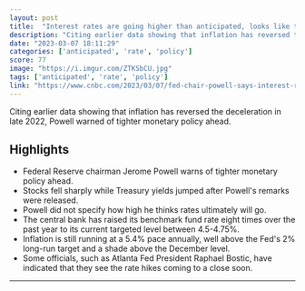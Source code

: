 ```yaml
---
layout: post
title:  "Interest rates are going higher than anticipated, looks like the bear market is not over yet."
description: "Citing earlier data showing that inflation has reversed the deceleration in late 2022, Powell warned of tighter monetary policy ahead."
date: "2023-03-07 18:11:29"
categories: ['anticipated', 'rate', 'policy']
score: 77
image: "https://i.imgur.com/ZTKSbCU.jpg"
tags: ['anticipated', 'rate', 'policy']
link: "https://www.cnbc.com/2023/03/07/fed-chair-powell-says-interest-rates-are-likely-to-be-higher-than-previously-anticipated.html"
---
```


Citing earlier data showing that inflation has reversed the deceleration in late 2022, Powell warned of tighter monetary policy ahead.

## Highlights

- Federal Reserve chairman Jerome Powell warns of tighter monetary policy ahead.
- Stocks fell sharply while Treasury yields jumped after Powell's remarks were released.
- Powell did not specify how high he thinks rates ultimately will go.
- The central bank has raised its benchmark fund rate eight times over the past year to its current targeted level between 4.5-4.75%.
- Inflation is still running at a 5.4% pace annually, well above the Fed's 2% long-run target and a shade above the December level.
- Some officials, such as Atlanta Fed President Raphael Bostic, have indicated that they see the rate hikes coming to a close soon.

---
